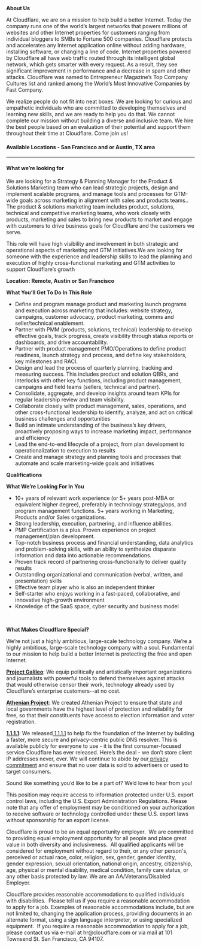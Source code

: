 <div class="content-intro">
	<div><strong>About Us</strong></div>
	<div>
		<p>At Cloudflare, we are on a mission to help build a better Internet. Today the company runs one of the world’s largest networks that powers millions of websites and other Internet properties for customers ranging from individual bloggers to SMBs to Fortune 500 companies. Cloudflare protects and accelerates any Internet application online without adding hardware, installing software, or changing a line of code. Internet properties powered by Cloudflare all have web traffic routed through its intelligent global network, which gets smarter with every request. As a result, they see significant improvement in performance and a decrease in spam and other attacks. Cloudflare was named to Entrepreneur Magazine’s Top Company Cultures list and ranked among the World’s Most Innovative Companies by Fast Company.&nbsp;</p>
		<p><span style="font-weight: 400;">We realize people do not fit into neat boxes. We are looking for curious and empathetic individuals who are committed to developing themselves and learning new skills, and we are ready to help you do that. We cannot complete our mission without building a diverse and inclusive team. We hire the best people based on an evaluation of their potential and support them throughout their time at Cloudflare. Come join us!&nbsp;</span></p>
	</div>
</div>
<h4><strong>Available Locations -&nbsp;</strong>San Francisco and or Austin, TX area</h4>
<hr>
<h4><strong>What we’re looking for</strong></h4>
<p>We are looking for a Strategy &amp; Planning Manager for the Product &amp; Solutions Marketing team who can lead strategic projects, design and implement scalable programs, and manage tools and processes for GTM-wide goals across marketing in alignment with sales and products teams.. The product &amp; solutions marketing team includes product, solutions, technical and competitive marketing teams, who work closely with products, marketing and sales to bring new products to market and engage with customers to drive business goals for Cloudflare and the customers we serve.</p>
<p>This role will have high visibility and involvement in both strategic and operational aspects of marketing and GTM initiatives.We are looking for someone with the experience and leadership skills to lead the planning and execution of highly cross-functional marketing and GTM activities to support Cloudflare’s growth</p>
<p><strong>Location: Remote, Austin or San Francisco&nbsp;</strong></p>
<p><strong>What You’ll Get To Do In This Role</strong></p>
<ul>
	<li>Define and program manage product and marketing launch programs and execution across marketing that includes: website strategy, campaigns, customer advocacy, product marketing, comms and seller/technical enablement.&nbsp;</li>
	<li>Partner with PMM (products, solutions, technical) leadership to develop effective goals, track progress, create visibility through status reports or dashboards, and drive accountability.</li>
	<li>Partner with product management PMO/Operations to define product readiness, launch strategy and process, and define key stakeholders, key milestones and RACI.&nbsp;</li>
	<li>Design and lead the process of quarterly planning, tracking and measuring success. This includes product and solution QBRs, and interlocks with other key functions, including product management, campaigns and field teams (sellers, technical and partner).</li>
	<li>Consolidate, aggregate, and develop insights around team KPIs for regular leadership review and team visibility.</li>
	<li>Collaborate closely with product management, sales, operations, and other cross-functional leadership to identify, analyze, and act on critical business challenges and opportunities</li>
	<li>Build an intimate understanding of the business’s key drivers, proactively proposing ways to increase marketing impact, performance and efficiency</li>
	<li>Lead the end-to-end lifecycle of a project, from plan development to operationalization to execution to results</li>
	<li>Create and manage strategy and planning tools and processes that automate and scale marketing-wide goals and initiatives</li>
</ul>
<p><strong>Qualifications</strong></p>
<p><strong>What We’re Looking For In You</strong></p>
<ul>
	<li>10+ years of relevant work experience (or 5+ years post-MBA or equivalent higher degree), preferably in technology strategy/ops, and program management functions. 5+ years working in Marketing, Products and/or Sales organizations.</li>
	<li>Strong leadership, execution, partnering, and influence abilities.</li>
	<li>PMP Certification is a plus. Proven experience on project management/plan development.</li>
	<li>Top-notch business process and financial understanding, data analytics and problem-solving skills, with an ability to synthesize disparate information and data into actionable recommendations.</li>
	<li>Proven track record of partnering cross-functionally to deliver quality results</li>
	<li>Outstanding organizational and communication (verbal, written, and presentation) skills</li>
	<li>Effective team player who is also an independent thinker</li>
	<li>Self-starter who enjoys working in a fast-paced, collaborative, and innovative high-growth environment</li>
	<li>Knowledge of the SaaS space, cyber security and business model</li>
</ul>
<p>&nbsp;</p>
<div class="content-conclusion">
	<p><strong>What Makes Cloudflare Special?</strong></p>
	<p><span style="font-weight: 400;">We’re not just a highly ambitious, large-scale technology company. We’re a highly ambitious, large-scale technology company with a soul. Fundamental to our mission to help build a better Internet is protecting the free and open Internet.</span></p>
	<p><a href="https://blog.cloudflare.com/protecting-free-expression-online/"><strong>Project Galileo</strong></a><span style="font-weight: 400;">: We equip politically and artistically important organizations and journalists with powerful tools to defend themselves against attacks that would otherwise censor their work, technology already used by Cloudflare’s enterprise customers--at no cost.</span></p>
	<p><strong><a href="https://www.cloudflare.com/athenian/">Athenian Project</a></strong><span style="font-weight: 400;">: We created Athenian Project to ensure that state and local governments have the highest level of protection and reliability for free, so that their constituents have access to election information and voter registration.</span></p>
	<p><a href="https://1.1.1.1/"><strong>1.1.1.1</strong></a><span style="font-weight: 400;">: We released</span><a href="https://1.1.1.1/"> <span style="font-weight: 400;">1.1.1.1</span></a><span style="font-weight: 400;"> to help fix the foundation of the Internet by building a faster, more secure and privacy-centric public DNS resolver. This is available publicly for everyone to use - it is the first consumer-focused service Cloudflare has ever released. Here’s the deal - we don’t store client IP addresses never, ever. We will continue to abide by our</span><a href="https://developers.cloudflare.com/1.1.1.1/privacy/public-dns-resolver"> privacy commitment</a><span style="font-weight: 400;"> and ensure that no user data is sold to advertisers or used to target consumers.</span></p>
	<p><span style="font-weight: 400;">Sound like something you’d like to be a part of? We’d love to hear from you!</span></p>
	<p><span style="font-weight: 400;">This position may require access to information protected under U.S. export control laws, including the U.S. Export Administration Regulations. Please note that any offer of employment may be conditioned on your authorization to receive software or technology controlled under these U.S. export laws without sponsorship for an export license.</span></p>
	<p><span style="font-weight: 400;">Cloudflare is proud to be an equal opportunity employer. &nbsp;We are committed to providing equal employment opportunity for all people and place great value in both diversity and inclusiveness. &nbsp;All qualified applicants will be considered for employment without regard to their, or any other person's, perceived or actual</span> <span style="font-weight: 400;">race, color, religion, sex, gender, gender identity, gender expression, sexual orientation, national origin, ancestry, citizenship, age, physical or mental disability, medical condition, family care status, or any other basis protected by law. </span><span style="font-weight: 400;">We are an AA/Veterans/Disabled Employer.</span></p>
	<p><span style="font-weight: 400;">Cloudflare provides reasonable accommodations to qualified individuals with disabilities. &nbsp;Please tell us if you require a reasonable accommodation to apply for a job. Examples of reasonable accommodations include, but are not limited to, changing the application process, providing documents in an alternate format, using a sign language interpreter, or using specialized equipment. &nbsp;If you require a reasonable accommodation to apply for a job, please contact us via e-mail at </span><span style="font-weight: 400;">hr@cloudflare.com</span><span style="font-weight: 400;"> or via mail at 101 Townsend St. San Francisco, CA 94107.</span></p>
</div>